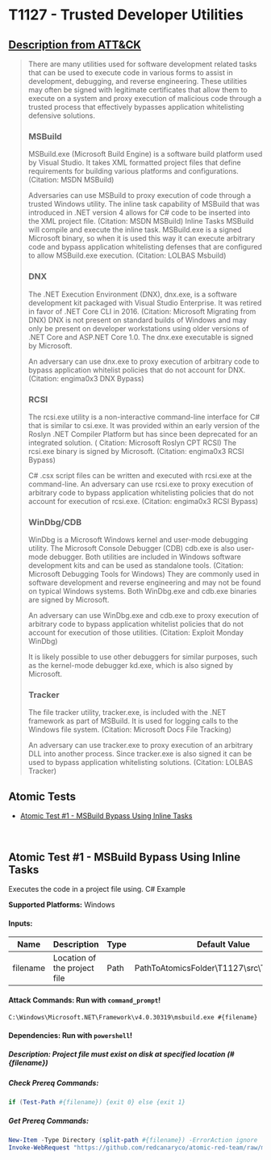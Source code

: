 # T1127 - Trusted Developer Utilities

## [Description from ATT&CK](https://attack.mitre.org/wiki/Technique/T1127)

<blockquote>There are many utilities used for software development related tasks that can be used to execute code in various forms to assist in development, debugging, and reverse engineering. These utilities may often be signed with legitimate certificates that allow them to execute on a system and proxy execution of malicious code through a trusted process that effectively bypasses application whitelisting defensive solutions.

### MSBuild

MSBuild.exe (Microsoft Build Engine) is a software build platform used by Visual Studio. It takes XML formatted project
files that define requirements for building various platforms and configurations. (Citation: MSDN MSBuild)

Adversaries can use MSBuild to proxy execution of code through a trusted Windows utility. The inline task capability of
MSBuild that was introduced in .NET version 4 allows for C# code to be inserted into the XML project file. (Citation:
MSDN MSBuild) Inline Tasks MSBuild will compile and execute the inline task. MSBuild.exe is a signed Microsoft binary,
so when it is used this way it can execute arbitrary code and bypass application whitelisting defenses that are
configured to allow MSBuild.exe execution. (Citation: LOLBAS Msbuild)

### DNX

The .NET Execution Environment (DNX), dnx.exe, is a software development kit packaged with Visual Studio Enterprise. It
was retired in favor of .NET Core CLI in 2016. (Citation: Microsoft Migrating from DNX) DNX is not present on standard
builds of Windows and may only be present on developer workstations using older versions of .NET Core and ASP.NET Core
1.0. The dnx.exe executable is signed by Microsoft.

An adversary can use dnx.exe to proxy execution of arbitrary code to bypass application whitelist policies that do not
account for DNX. (Citation: engima0x3 DNX Bypass)

### RCSI

The rcsi.exe utility is a non-interactive command-line interface for C# that is similar to csi.exe. It was provided
within an early version of the Roslyn .NET Compiler Platform but has since been deprecated for an integrated solution. (
Citation: Microsoft Roslyn CPT RCSI) The rcsi.exe binary is signed by Microsoft. (Citation: engima0x3 RCSI Bypass)

C# .csx script files can be written and executed with rcsi.exe at the command-line. An adversary can use rcsi.exe to
proxy execution of arbitrary code to bypass application whitelisting policies that do not account for execution of
rcsi.exe. (Citation: engima0x3 RCSI Bypass)

### WinDbg/CDB

WinDbg is a Microsoft Windows kernel and user-mode debugging utility. The Microsoft Console Debugger (CDB) cdb.exe is
also user-mode debugger. Both utilities are included in Windows software development kits and can be used as standalone
tools. (Citation: Microsoft Debugging Tools for Windows) They are commonly used in software development and reverse
engineering and may not be found on typical Windows systems. Both WinDbg.exe and cdb.exe binaries are signed by
Microsoft.

An adversary can use WinDbg.exe and cdb.exe to proxy execution of arbitrary code to bypass application whitelist
policies that do not account for execution of those utilities. (Citation: Exploit Monday WinDbg)

It is likely possible to use other debuggers for similar purposes, such as the kernel-mode debugger kd.exe, which is
also signed by Microsoft.

### Tracker

The file tracker utility, tracker.exe, is included with the .NET framework as part of MSBuild. It is used for logging
calls to the Windows file system. (Citation: Microsoft Docs File Tracking)

An adversary can use tracker.exe to proxy execution of an arbitrary DLL into another process. Since tracker.exe is also
signed it can be used to bypass application whitelisting solutions. (Citation: LOLBAS Tracker)</blockquote>

## Atomic Tests

- [Atomic Test #1 - MSBuild Bypass Using Inline Tasks](#atomic-test-1---msbuild-bypass-using-inline-tasks)

<br/>

## Atomic Test #1 - MSBuild Bypass Using Inline Tasks

Executes the code in a project file using. C# Example

**Supported Platforms:** Windows

#### Inputs:

| Name | Description | Type | Default Value | 
|------|-------------|------|---------------|
| filename | Location of the project file | Path | PathToAtomicsFolder&#92;T1127&#92;src&#92;T1127.csproj|

#### Attack Commands: Run with `command_prompt`!

```cmd
C:\Windows\Microsoft.NET\Framework\v4.0.30319\msbuild.exe #{filename}
```

#### Dependencies:  Run with `powershell`!

##### Description: Project file must exist on disk at specified location (#{filename})

##### Check Prereq Commands:

```powershell
if (Test-Path #{filename}) {exit 0} else {exit 1} 
```

##### Get Prereq Commands:

```powershell
New-Item -Type Directory (split-path #{filename}) -ErrorAction ignore | Out-Null
Invoke-WebRequest "https://github.com/redcanaryco/atomic-red-team/raw/master/atomics/T1127/src/T1127.csproj" -OutFile "#{filename}"
```

<br/>
